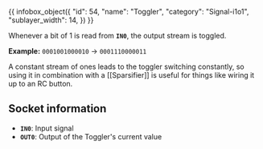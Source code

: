 {{ infobox_object({
	"id": 54,
	"name": "Toggler",
	"category": "Signal-i1o1",
	"sublayer_width": 14,
}) }}

Whenever a bit of 1 is read from **`IN0`**, the output stream is toggled.

**Example:** `0001001000010` -> `0001110000011`

A constant stream of ones leads to the toggler switching constantly, so using it in combination with a [[Sparsifier]] is useful for things like wiring it up to an RC button.

## Socket information
- **`IN0`**: Input signal
- **`OUT0`**: Output of the Toggler's current value